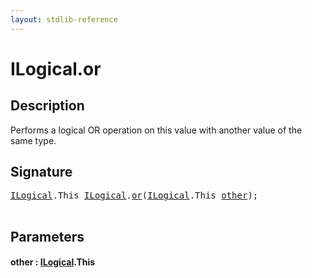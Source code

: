 ```yaml
---
layout: stdlib-reference
---
```


# ILogical\.or

## Description

Performs a logical OR operation on this value with another value of the same type.




## Signature 

<pre>
<a href="../interfaces/ilogical-01/index.html" class="code_type">ILogical</a>.<span class="code_keyword">This</span> <a href="../interfaces/ilogical-01/index.html" class="code_type">ILogical</a>.<a href="or.html">or</a>(<a href="../interfaces/ilogical-01/index.html" class="code_type">ILogical</a>.<span class="code_keyword">This</span> <a href="or.html#decl-other" class="code_param">other</a>);

</pre>

## Parameters

####  <a id="decl-other"></a>other  : [ILogical](../interfaces/ilogical-01/index.html)\.This

